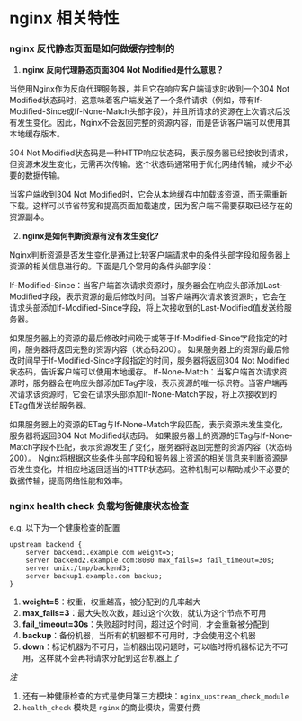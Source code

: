 # nginx 相关特性

### nginx 反代静态页面是如何做缓存控制的
1. **nginx 反向代理静态页面304 Not Modified是什么意思？**

当使用Nginx作为反向代理服务器，并且它在响应客户端请求时收到一个304 Not Modified状态码时，这意味着客户端发送了一个条件请求（例如，带有If-Modified-Since或If-None-Match头部字段），并且所请求的资源在上次请求后没有发生变化。因此，Nginx不会返回完整的资源内容，而是告诉客户端可以使用其本地缓存版本。

304 Not Modified状态码是一种HTTP响应状态码，表示服务器已经接收到请求，但资源未发生变化，无需再次传输。这个状态码通常用于优化网络传输，减少不必要的数据传输。

当客户端收到304 Not Modified时，它会从本地缓存中加载该资源，而无需重新下载。这样可以节省带宽和提高页面加载速度，因为客户端不需要获取已经存在的资源副本。

2. **nginx是如何判断资源有没有发生变化?**
   
Nginx判断资源是否发生变化是通过比较客户端请求中的条件头部字段和服务器上资源的相关信息进行的。下面是几个常用的条件头部字段：

If-Modified-Since：当客户端首次请求资源时，服务器会在响应头部添加Last-Modified字段，表示资源的最后修改时间。当客户端再次请求该资源时，它会在请求头部添加If-Modified-Since字段，将上次接收到的Last-Modified值发送给服务器。

如果服务器上的资源的最后修改时间晚于或等于If-Modified-Since字段指定的时间，服务器将返回完整的资源内容（状态码200）。
如果服务器上的资源的最后修改时间早于If-Modified-Since字段指定的时间，服务器将返回304 Not Modified状态码，告诉客户端可以使用本地缓存。
If-None-Match：当客户端首次请求资源时，服务器会在响应头部添加ETag字段，表示资源的唯一标识符。当客户端再次请求该资源时，它会在请求头部添加If-None-Match字段，将上次接收到的ETag值发送给服务器。

如果服务器上的资源的ETag与If-None-Match字段匹配，表示资源未发生变化，服务器将返回304 Not Modified状态码。
如果服务器上的资源的ETag与If-None-Match字段不匹配，表示资源发生了变化，服务器将返回完整的资源内容（状态码200）。
Nginx将根据这些条件头部字段和服务器上资源的相关信息来判断资源是否发生变化，并相应地返回适当的HTTP状态码。这种机制可以帮助减少不必要的数据传输，提高网络性能和效率。

### nginx health check 负载均衡健康状态检查
e.g. 以下为一个健康检查的配置
```nginx
upstream backend {
    server backend1.example.com weight=5;
    server backend2.example.com:8080 max_fails=3 fail_timeout=30s;
    server unix:/tmp/backend3;
    server backup1.example.com backup;
}
```
1. **weight=5**：权重，权重越高，被分配到的几率越大
2. **max_fails=3**：最大失败次数，超过这个次数，就认为这个节点不可用
3. **fail_timeout=30s**：失败超时时间，超过这个时间，才会重新被分配到
4. **backup**：备份机器，当所有的机器都不可用时，才会使用这个机器
5. **down**：标记机器为不可用，当机器出现问题时，可以临时将机器标记为不可用，这样就不会再将请求分配到这台机器上了

*注* 
1. 还有一种健康检查的方式是使用第三方模块：`nginx_upstream_check_module`
2. `health_check` 模块是 `nginx` 的商业模块，需要付费